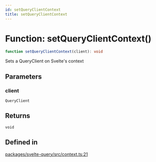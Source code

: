 ```yaml
---
id: setQueryClientContext
title: setQueryClientContext
---
```


# Function: setQueryClientContext()

```ts
function setQueryClientContext(client): void
```

Sets a QueryClient on Svelte's context

## Parameters

### client

`QueryClient`

## Returns

`void`

## Defined in

[packages/svelte-query/src/context.ts:21](https://github.com/TanStack/query/blob/main/packages/svelte-query/src/context.ts#L21)
